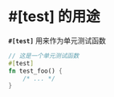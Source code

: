 # #[test] 的用途


**`#[test]`** 用来作为单元测试函数

```rust
// 这是一个单元测试函数
#[test]
fn test_foo() {
    /* ... */
}
```